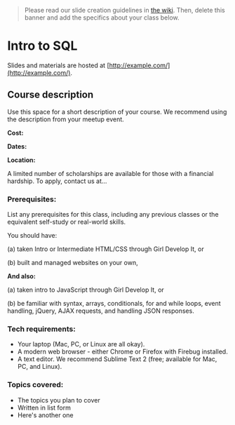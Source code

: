 > Please read our slide creation guidelines in [the wiki](https://github.com/girldevelopit/gdi-slides-template/wiki). Then, delete this banner and add the specifics about your class below.

# Intro to SQL

Slides and materials are hosted at [http://example.com/](http://example.com/).

## Course description

Use this space for a short description of your course. We recommend using the description from your meetup event.

**Cost:** 

**Dates:** 

**Location:** 

A limited number of scholarships are available for those with a financial hardship. To apply, contact us at...


### Prerequisites:

List any prerequisites for this class, including any previous classes or the equivalent self-study or real-world skills.

You should have:

(a) taken Intro or Intermediate HTML/CSS through Girl Develop It, or

(b) built and managed websites on your own,

**And also:**

(a) taken intro to JavaScript through Girl Develop It, or

(b) be familiar with syntax, arrays, conditionals, for and while loops, event handling, jQuery, AJAX requests, and handling JSON responses.


### Tech requirements:

 - Your laptop (Mac, PC, or Linux are all okay).
 - A modern web browser - either Chrome or Firefox with Firebug installed.
 - A text editor. We recommend Sublime Text 2 (free; available for Mac, PC, and Linux).


### Topics covered:

 - The topics you plan to cover
 - Written in list form
 - Here's another one

